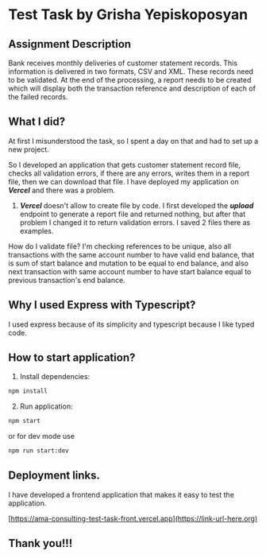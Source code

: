 # Test Task by Grisha Yepiskoposyan

## Assignment Description

Bank receives monthly deliveries of customer statement records. This information is delivered in two formats, CSV and XML. These records need to be validated.
At the end of the processing, a report needs to be created which will display both the transaction reference and description of each of the failed records.

## What I did?

At first I misunderstood the task, so I spent a day on that and had to set up a new project.

So I developed an application that gets customer statement record file, checks all validation errors, if there are any errors,
writes them in a report file, then we can download that file. I have deployed my application on ***Vercel*** and there was a problem.

1. ***Vercel*** doesn't allow to create file by code. I first developed the ***upload*** endpoint to generate a report file and returned nothing,
    but after that problem I changed it to return validation errors. I saved 2 files there as examples.
    
How do I validate file?
I'm checking references to be unique, also all transactions with the same account number to have valid end balance,
that is sum of start balance and mutation to be equal to end balance, and also next transaction with same account 
number to have start balance equal to previous transaction's end balance.

## Why I used Express with Typescript?

I used express because of its simplicity and typescript because I like typed code.

## How to start application?

1. Install dependencies:

```sh
npm install
```

2. Run application:

```sh
npm start
```
or for dev mode use
```sh
npm run start:dev
```

## Deployment links.
I have developed a frontend application that makes it easy to test the application.

[https://ama-consulting-test-task-front.vercel.app](https://link-url-here.org)

## Thank you!!!
